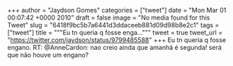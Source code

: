 
+++
author = "Jaydson Gomes"
categories = ["tweet"]
date = "Mon Mar 01 00:07:42 +0000 2010"
draft = false
image = "No media found for this Tweet"
slug = "6418f9bc5b7a6441d3ddaceeb881d09d98b8e2c1"
tags = ["tweet"]
title = """Eu tn queria q fosse enga..."""
tweet = true
tweet_url = "https://twitter.com/jaydson/status/9799485588"
+++
Eu tn queria q fosse engano. RT: @AnneCardon: nao creio ainda que amanhã é segunda! será que não houve um engano?
